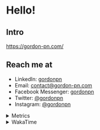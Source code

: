 # Hello!

## Intro

<https://gordon-pn.com/>

## Reach me at

- LinkedIn: [gordonpn](https://www.linkedin.com/in/gordonpn/)
- Email: [contact@gordon-pn.com](mailto:contact@gordon-pn.com)
- Facebook Messenger: [gordonpn](https://www.messenger.com/t/Gordonpn)
- Twitter: [@gordonpn](https://twitter.com/Gordonpn)
- Instagram: [@gordonpn](https://www.instagram.com/gordonpn/)

<details>
  <summary>Metrics</summary>

  <img align="center" src="https://github.com/gordonpn/gordonpn/blob/master/github-metrics.svg" alt="GitHub Metrics">

</details>

<details>
  <summary>WakaTime</summary>

  <!--START_SECTION:waka-->
📊 **This Week I Spent My Time On** 

```text
💬 Programming Languages: 
Other                    18 hrs 1 min        █████████████████████████   98.40 % 
Brazil Dependency Config 8 mins              ░░░░░░░░░░░░░░░░░░░░░░░░░   00.74 % 
XML                      3 mins              ░░░░░░░░░░░░░░░░░░░░░░░░░   00.31 % 
Java                     2 mins              ░░░░░░░░░░░░░░░░░░░░░░░░░   00.24 % 
Shell Script             1 min               ░░░░░░░░░░░░░░░░░░░░░░░░░   00.14 % 

🔥 Editors: 
Chrome                   11 hrs 11 mins      ███████████████░░░░░░░░░░   61.12 % 
Notion                   1 hr 51 mins        ███░░░░░░░░░░░░░░░░░░░░░░   10.16 % 
Slack                    1 hr 45 mins        ██░░░░░░░░░░░░░░░░░░░░░░░   09.60 % 
iTerm2                   56 mins             █░░░░░░░░░░░░░░░░░░░░░░░░   05.17 % 
Messages                 42 mins             █░░░░░░░░░░░░░░░░░░░░░░░░   03.85 % 
```


 Last Updated on 30/05/2025 10:27:00 UTC
<!--END_SECTION:waka-->
</details>
